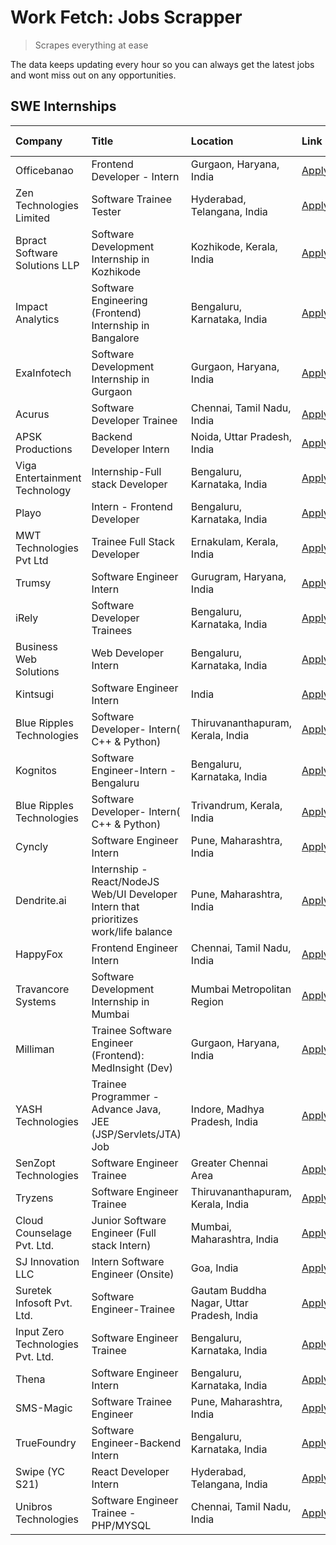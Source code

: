 # Work Fetch: Jobs Scrapper
> Scrapes everything at ease

The data keeps updating every hour so you can always get the latest jobs and wont miss out on any opportunities.

## SWE Internships
<!--START_SECTION:workfetch-->
| Company                           | Title                                                                                | Location                                  | Link                                                                                                                                                                                                                                                                                                | Date Posted   |
|:----------------------------------|:-------------------------------------------------------------------------------------|:------------------------------------------|:----------------------------------------------------------------------------------------------------------------------------------------------------------------------------------------------------------------------------------------------------------------------------------------------------|:--------------|
| Officebanao                       | Frontend Developer - Intern                                                          | Gurgaon, Haryana, India                   | [Apply](https://in.linkedin.com/jobs/view/frontend-developer-intern-at-officebanao-3871265915?refId=%2B8z7QpwUL12E67S48lQcgA%3D%3D&trackingId=fPc3Q7eeGLVUMfjjPsYiPw%3D%3D&position=1&pageNum=1&trk=public_jobs_jserp-result_search-card)                                                           | 2024-03-28    |
| Zen Technologies Limited          | Software Trainee Tester                                                              | Hyderabad, Telangana, India               | [Apply](https://in.linkedin.com/jobs/view/software-trainee-tester-at-zen-technologies-limited-3872036112?refId=BPRGlTL6oVQRzRqWGm76Wg%3D%3D&trackingId=OMmkIW0yEtzMiwEvty%2Bofg%3D%3D&position=14&pageNum=0&trk=public_jobs_jserp-result_search-card)                                               | 2024-03-27    |
| Bpract Software Solutions LLP     | Software Development Internship in Kozhikode                                         | Kozhikode, Kerala, India                  | [Apply](https://in.linkedin.com/jobs/view/software-development-internship-in-kozhikode-at-bpract-software-solutions-llp-3874054300?refId=%2B8z7QpwUL12E67S48lQcgA%3D%3D&trackingId=YqsdokbFdiO9x8c%2FYX8%2BXQ%3D%3D&position=5&pageNum=1&trk=public_jobs_jserp-result_search-card)                  | 2024-03-27    |
| Impact Analytics                  | Software Engineering (Frontend) Internship in Bangalore                              | Bengaluru, Karnataka, India               | [Apply](https://in.linkedin.com/jobs/view/software-engineering-frontend-internship-in-bangalore-at-impact-analytics-3872535077?refId=BPRGlTL6oVQRzRqWGm76Wg%3D%3D&trackingId=zj5i2JGraltz7yKG05tl4g%3D%3D&position=5&pageNum=0&trk=public_jobs_jserp-result_search-card)                            | 2024-03-26    |
| ExaInfotech                       | Software Development Internship in Gurgaon                                           | Gurgaon, Haryana, India                   | [Apply](https://in.linkedin.com/jobs/view/software-development-internship-in-gurgaon-at-exainfotech-3872534185?refId=BPRGlTL6oVQRzRqWGm76Wg%3D%3D&trackingId=RG8iiG26ZfTXxYgQBEFSNg%3D%3D&position=22&pageNum=0&trk=public_jobs_jserp-result_search-card)                                           | 2024-03-26    |
| Acurus                            | Software Developer Trainee                                                           | Chennai, Tamil Nadu, India                | [Apply](https://in.linkedin.com/jobs/view/software-developer-trainee-at-acurus-3871400616?refId=%2B8z7QpwUL12E67S48lQcgA%3D%3D&trackingId=Rm%2FICMGOlvLBYXOkuvQjdA%3D%3D&position=7&pageNum=1&trk=public_jobs_jserp-result_search-card)                                                             | 2024-03-26    |
| APSK Productions                  | Backend Developer Intern                                                             | Noida, Uttar Pradesh, India               | [Apply](https://in.linkedin.com/jobs/view/backend-developer-intern-at-apsk-productions-3866977403?refId=%2B8z7QpwUL12E67S48lQcgA%3D%3D&trackingId=gprMMqtu54X287QfS0DiAw%3D%3D&position=14&pageNum=1&trk=public_jobs_jserp-result_search-card)                                                      | 2024-03-25    |
| Viga Entertainment Technology     | Internship-Full stack Developer                                                      | Bengaluru, Karnataka, India               | [Apply](https://in.linkedin.com/jobs/view/internship-full-stack-developer-at-viga-entertainment-technology-3870669789?refId=%2B8z7QpwUL12E67S48lQcgA%3D%3D&trackingId=DpmyX6ZrRliQLuUeyiLVqA%3D%3D&position=20&pageNum=1&trk=public_jobs_jserp-result_search-card)                                  | 2024-03-25    |
| Playo                             | Intern - Frontend Developer                                                          | Bengaluru, Karnataka, India               | [Apply](https://in.linkedin.com/jobs/view/intern-frontend-developer-at-playo-3864131172?refId=BPRGlTL6oVQRzRqWGm76Wg%3D%3D&trackingId=%2FwUkYjltxorYcKWaZuA%2FYw%3D%3D&position=9&pageNum=0&trk=public_jobs_jserp-result_search-card)                                                               | 2024-03-22    |
| MWT Technologies Pvt Ltd          | Trainee Full Stack Developer                                                         | Ernakulam, Kerala, India                  | [Apply](https://in.linkedin.com/jobs/view/trainee-full-stack-developer-at-mwt-technologies-pvt-ltd-3863344037?refId=BPRGlTL6oVQRzRqWGm76Wg%3D%3D&trackingId=zgtDQZQwtTBsnpMt3ZrQMQ%3D%3D&position=11&pageNum=0&trk=public_jobs_jserp-result_search-card)                                            | 2024-03-20    |
| Trumsy                            | Software Engineer Intern                                                             | Gurugram, Haryana, India                  | [Apply](https://in.linkedin.com/jobs/view/software-engineer-intern-at-trumsy-3864795201?refId=%2B8z7QpwUL12E67S48lQcgA%3D%3D&trackingId=G0JjhOfnHn%2BwA43il28cVA%3D%3D&position=21&pageNum=1&trk=public_jobs_jserp-result_search-card)                                                              | 2024-03-20    |
| iRely                             | Software Developer Trainees                                                          | Bengaluru, Karnataka, India               | [Apply](https://in.linkedin.com/jobs/view/software-developer-trainees-at-irely-3860566039?refId=BPRGlTL6oVQRzRqWGm76Wg%3D%3D&trackingId=c1Am2j%2Br47EOQjHChQ5X3w%3D%3D&position=3&pageNum=0&trk=public_jobs_jserp-result_search-card)                                                               | 2024-03-18    |
| Business Web Solutions            | Web Developer Intern                                                                 | Bengaluru, Karnataka, India               | [Apply](https://in.linkedin.com/jobs/view/web-developer-intern-at-business-web-solutions-3860721170?refId=BPRGlTL6oVQRzRqWGm76Wg%3D%3D&trackingId=0sUv1Ot5sGha8ptIF2qYxQ%3D%3D&position=21&pageNum=0&trk=public_jobs_jserp-result_search-card)                                                      | 2024-03-17    |
| Kintsugi                          | Software Engineer Intern                                                             | India                                     | [Apply](https://in.linkedin.com/jobs/view/software-engineer-intern-at-kintsugi-3857074071?refId=%2B8z7QpwUL12E67S48lQcgA%3D%3D&trackingId=Vq7I5O2d%2FjKQqHMPzq9Cjg%3D%3D&position=16&pageNum=1&trk=public_jobs_jserp-result_search-card)                                                            | 2024-03-16    |
| Blue Ripples Technologies         | Software Developer- Intern( C++ & Python)                                            | Thiruvananthapuram, Kerala, India         | [Apply](https://in.linkedin.com/jobs/view/software-developer-intern-c%2B%2B-python-at-blue-ripples-technologies-3855594494?refId=BPRGlTL6oVQRzRqWGm76Wg%3D%3D&trackingId=j3cU2xCNYCcPrV%2BAJuANBA%3D%3D&position=18&pageNum=0&trk=public_jobs_jserp-result_search-card)                             | 2024-03-14    |
| Kognitos                          | Software Engineer-Intern -Bengaluru                                                  | Bengaluru, Karnataka, India               | [Apply](https://in.linkedin.com/jobs/view/software-engineer-intern-bengaluru-at-kognitos-3855361239?refId=BPRGlTL6oVQRzRqWGm76Wg%3D%3D&trackingId=kw5ZVJMYPhvPayoD6y0f3Q%3D%3D&position=7&pageNum=0&trk=public_jobs_jserp-result_search-card)                                                       | 2024-03-13    |
| Blue Ripples Technologies         | Software Developer- Intern( C++  & Python)                                           | Trivandrum, Kerala, India                 | [Apply](https://in.linkedin.com/jobs/view/software-developer-intern-c%2B%2B-python-at-blue-ripples-technologies-3856150730?refId=BPRGlTL6oVQRzRqWGm76Wg%3D%3D&trackingId=3ldV2mOBfLtNgoebVBSnwQ%3D%3D&position=19&pageNum=0&trk=public_jobs_jserp-result_search-card)                               | 2024-03-13    |
| Cyncly                            | Software Engineer Intern                                                             | Pune, Maharashtra, India                  | [Apply](https://in.linkedin.com/jobs/view/software-engineer-intern-at-cyncly-3853990178?refId=BPRGlTL6oVQRzRqWGm76Wg%3D%3D&trackingId=drC8cvnEG3sa40zn6jXAFg%3D%3D&position=24&pageNum=0&trk=public_jobs_jserp-result_search-card)                                                                  | 2024-03-13    |
| Dendrite.ai                       | Internship - React/NodeJS Web/UI Developer Intern that prioritizes work/life balance | Pune, Maharashtra, India                  | [Apply](https://in.linkedin.com/jobs/view/internship-react-nodejs-web-ui-developer-intern-that-prioritizes-work-life-balance-at-dendrite-ai-3853583200?refId=%2B8z7QpwUL12E67S48lQcgA%3D%3D&trackingId=SLFVo0eGN1RnBqvMJSD3Jw%3D%3D&position=13&pageNum=1&trk=public_jobs_jserp-result_search-card) | 2024-03-12    |
| HappyFox                          | Frontend Engineer Intern                                                             | Chennai, Tamil Nadu, India                | [Apply](https://in.linkedin.com/jobs/view/frontend-engineer-intern-at-happyfox-3848357951?refId=%2B8z7QpwUL12E67S48lQcgA%3D%3D&trackingId=MCV2tu6kQnwYahLIEK845g%3D%3D&position=23&pageNum=1&trk=public_jobs_jserp-result_search-card)                                                              | 2024-03-07    |
| Travancore Systems                | Software Development Internship in Mumbai                                            | Mumbai Metropolitan Region                | [Apply](https://in.linkedin.com/jobs/view/software-development-internship-in-mumbai-at-travancore-systems-3847706952?refId=%2B8z7QpwUL12E67S48lQcgA%3D%3D&trackingId=Uh9ZX4Lg1wcPzuRZbkRjOA%3D%3D&position=24&pageNum=1&trk=public_jobs_jserp-result_search-card)                                   | 2024-03-05    |
| Milliman                          | Trainee Software Engineer (Frontend): MedInsight (Dev)                               | Gurgaon, Haryana, India                   | [Apply](https://in.linkedin.com/jobs/view/trainee-software-engineer-frontend-medinsight-dev-at-milliman-3792874280?refId=BPRGlTL6oVQRzRqWGm76Wg%3D%3D&trackingId=vEAjwS3QmNDgbIBz0YEBqA%3D%3D&position=10&pageNum=0&trk=public_jobs_jserp-result_search-card)                                       | 2024-03-01    |
| YASH Technologies                 | Trainee Programmer - Advance Java, JEE (JSP/Servlets/JTA) Job                        | Indore, Madhya Pradesh, India             | [Apply](https://in.linkedin.com/jobs/view/trainee-programmer-advance-java-jee-jsp-servlets-jta-job-at-yash-technologies-3811759183?refId=%2B8z7QpwUL12E67S48lQcgA%3D%3D&trackingId=zPndS4ENIrSxnczsqtrwWA%3D%3D&position=2&pageNum=1&trk=public_jobs_jserp-result_search-card)                      | 2024-02-13    |
| SenZopt Technologies              | Software Engineer Trainee                                                            | Greater Chennai Area                      | [Apply](https://in.linkedin.com/jobs/view/software-engineer-trainee-at-senzopt-technologies-3827688781?refId=%2B8z7QpwUL12E67S48lQcgA%3D%3D&trackingId=Hl96C7YyW9%2BV66ajP2flEg%3D%3D&position=15&pageNum=1&trk=public_jobs_jserp-result_search-card)                                               | 2024-02-12    |
| Tryzens                           | Software Engineer Trainee                                                            | Thiruvananthapuram, Kerala, India         | [Apply](https://in.linkedin.com/jobs/view/software-engineer-trainee-at-tryzens-3809363491?refId=%2B8z7QpwUL12E67S48lQcgA%3D%3D&trackingId=ag%2FnP%2FPaRMM7ABm8fuLfCg%3D%3D&position=18&pageNum=1&trk=public_jobs_jserp-result_search-card)                                                          | 2024-01-18    |
| Cloud Counselage Pvt. Ltd.        | Junior Software Engineer (Full stack Intern)                                         | Mumbai, Maharashtra, India                | [Apply](https://in.linkedin.com/jobs/view/junior-software-engineer-full-stack-intern-at-cloud-counselage-pvt-ltd-3803132814?refId=%2B8z7QpwUL12E67S48lQcgA%3D%3D&trackingId=jDKvdBUwmmeXR1zWD%2BbQLw%3D%3D&position=8&pageNum=1&trk=public_jobs_jserp-result_search-card)                           | 2024-01-11    |
| SJ Innovation LLC                 | Intern Software Engineer (Onsite)                                                    | Goa, India                                | [Apply](https://in.linkedin.com/jobs/view/intern-software-engineer-onsite-at-sj-innovation-llc-3799959011?refId=%2B8z7QpwUL12E67S48lQcgA%3D%3D&trackingId=3u%2FPM7FORzqW2KcBdSsdqQ%3D%3D&position=25&pageNum=1&trk=public_jobs_jserp-result_search-card)                                            | 2024-01-11    |
| Suretek Infosoft Pvt. Ltd.        | Software Engineer-Trainee                                                            | Gautam Buddha Nagar, Uttar Pradesh, India | [Apply](https://in.linkedin.com/jobs/view/software-engineer-trainee-at-suretek-infosoft-pvt-ltd-3800934643?refId=%2B8z7QpwUL12E67S48lQcgA%3D%3D&trackingId=yVYV1%2F9IZw9aTUgyDbf3eg%3D%3D&position=3&pageNum=1&trk=public_jobs_jserp-result_search-card)                                            | 2024-01-09    |
| Input Zero Technologies Pvt. Ltd. | Software Engineer Trainee                                                            | Bengaluru, Karnataka, India               | [Apply](https://in.linkedin.com/jobs/view/software-engineer-trainee-at-input-zero-technologies-pvt-ltd-3800927643?refId=%2B8z7QpwUL12E67S48lQcgA%3D%3D&trackingId=rdPhsDYwaRujNkEErCpleQ%3D%3D&position=10&pageNum=1&trk=public_jobs_jserp-result_search-card)                                      | 2024-01-09    |
| Thena                             | Software Engineer Intern                                                             | Bengaluru, Karnataka, India               | [Apply](https://in.linkedin.com/jobs/view/software-engineer-intern-at-thena-3778731751?refId=BPRGlTL6oVQRzRqWGm76Wg%3D%3D&trackingId=UQSUBtiWlKC4qqAvvLMt7Q%3D%3D&position=20&pageNum=0&trk=public_jobs_jserp-result_search-card)                                                                   | 2023-12-05    |
| SMS-Magic                         | Software Trainee Engineer                                                            | Pune, Maharashtra, India                  | [Apply](https://in.linkedin.com/jobs/view/software-trainee-engineer-at-sms-magic-3761409781?refId=%2B8z7QpwUL12E67S48lQcgA%3D%3D&trackingId=nznwnPW7PHkkB%2FtKwSYiEA%3D%3D&position=9&pageNum=1&trk=public_jobs_jserp-result_search-card)                                                           | 2023-11-16    |
| TrueFoundry                       | Software Engineer-Backend Intern                                                     | Bengaluru, Karnataka, India               | [Apply](https://in.linkedin.com/jobs/view/software-engineer-backend-intern-at-truefoundry-3779508170?refId=%2B8z7QpwUL12E67S48lQcgA%3D%3D&trackingId=ceuOrFKveq%2BUIss0j%2BsrPw%3D%3D&position=11&pageNum=1&trk=public_jobs_jserp-result_search-card)                                               | 2023-11-10    |
| Swipe (YC S21)                    | React Developer Intern                                                               | Hyderabad, Telangana, India               | [Apply](https://in.linkedin.com/jobs/view/react-developer-intern-at-swipe-yc-s21-3737600089?refId=BPRGlTL6oVQRzRqWGm76Wg%3D%3D&trackingId=Kzi0DAidCpNZ97CupGNkvg%3D%3D&position=23&pageNum=0&trk=public_jobs_jserp-result_search-card)                                                              | 2023-10-13    |
| Unibros Technologies              | Software Engineer Trainee - PHP/MYSQL                                                | Chennai, Tamil Nadu, India                | [Apply](https://in.linkedin.com/jobs/view/software-engineer-trainee-php-mysql-at-unibros-technologies-3656599241?refId=%2B8z7QpwUL12E67S48lQcgA%3D%3D&trackingId=nC%2Bh8tJw2NVEMpkqHnqKgw%3D%3D&position=19&pageNum=1&trk=public_jobs_jserp-result_search-card)                                     | 2023-06-12    |
<!--END_SECTION:workfetch-->
